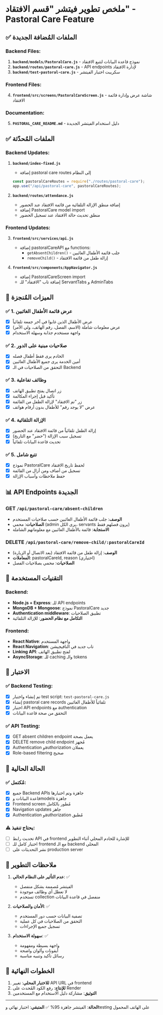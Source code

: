 # ملخص تطوير فيتشر "قسم الافتقاد" - Pastoral Care Feature

## ✅ الملفات المُضافة الجديدة

### Backend Files:
1. **`backend/models/PastoralCare.js`** - نموذج قاعدة البيانات لتتبع الافتقاد
2. **`backend/routes/pastoral-care.js`** - API endpoints لإدارة الافتقاد  
3. **`backend/test-pastoral-care.js`** - سكريبت اختبار الفيتشر

### Frontend Files:
4. **`frontend/src/screens/PastoralCareScreen.js`** - شاشة عرض وإدارة قائمة الافتقاد

### Documentation:
5. **`PASTORAL_CARE_README.md`** - دليل استخدام الفيتشر الجديدة

## ✅ الملفات المُحدّثة

### Backend Updates:
1. **`backend/index-fixed.js`** 
   - إضافة pastoral care routes إلى النظام
   ```javascript
   const pastoralCareRoutes = require("./routes/pastoral-care");
   app.use("/api/pastoral-care", pastoralCareRoutes);
   ```

2. **`backend/routes/attendance.js`**
   - إضافة منطق الإزالة التلقائية من قائمة الافتقاد عند الحضور
   - إضافة PastoralCare model import
   - منطق تحديث حالة الافتقاد عند تسجيل الحضور

### Frontend Updates:
3. **`frontend/src/services/api.js`**
   - إضافة pastoralCareAPI مع functions:
     - `getAbsentChildren()` - جلب قائمة الأطفال الغائبين
     - `removeChild()` - إزالة طفل من قائمة الافتقاد

4. **`frontend/src/components/AppNavigator.js`**
   - إضافة PastoralCareScreen import
   - إضافة تاب "الافتقاد" للـ ServantTabs و AdminTabs

## 🎯 الميزات المُنجزة

### ✅ 1. عرض قائمة الأطفال الغائبين
- [x] عرض الأطفال الذين غابوا في آخر جمعة تلقائياً
- [x] عرض معلومات شاملة (الاسم، الفصل، رقم الهاتف، ولي الأمر)
- [x] واجهة مستخدم جذابة وسهلة الاستخدام

### ✅ 2. صلاحيات مبنية على الدور
- [x] الخادم يرى فقط أطفال فصله
- [x] أمين الخدمة يرى جميع الأطفال الغائبين
- [x] التحقق من الصلاحيات في الـ Backend

### ✅ 3. وظائف تفاعلية
- [x] زر اتصال يفتح تطبيق الهاتف
- [x] تأكيد قبل إجراء المكالمة
- [x] زر "تم الافتقاد" لإزالة الطفل من القائمة
- [x] عرض "لا يوجد رقم" للأطفال بدون أرقام هواتف

### ✅ 4. الإزالة التلقائية
- [x] إزالة الطفل تلقائياً من قائمة الافتقاد عند الحضور
- [x] تسجيل سبب الإزالة ("حضر" مع التاريخ)
- [x] تحديث قاعدة البيانات تلقائياً

### ✅ 5. تتبع شامل
- [x] نموذج PastoralCare لحفظ تاريخ الافتقاد
- [x] تسجيل من أضاف ومن أزال من القائمة
- [x] حفظ ملاحظات وأسباب الإزالة

## 📊 API Endpoints الجديدة

### GET `/api/pastoral-care/absent-children`
- **الوصف**: جلب قائمة الأطفال الغائبين حسب صلاحيات المستخدم
- **الصلاحيات**: محمي (admin يرى الكل، servants يرون فصلهم فقط)
- **الاستجابة**: قائمة بالأطفال الغائبين مع معلوماتهم الشاملة

### DELETE `/api/pastoral-care/remove-child/:pastoralCareId`
- **الوصف**: إزالة طفل من قائمة الافتقاد (بعد الاتصال أو الزيارة)
- **المعاملات**: pastoralCareId, reason (اختياري)
- **الصلاحيات**: محمي بصلاحيات الفصل

## 🔧 التقنيات المستخدمة

### Backend:
- **Node.js + Express**: للـ API endpoints
- **MongoDB + Mongoose**: نموذج PastoralCare جديد
- **Authentication middleware**: تطبيق الصلاحيات
- **التكامل مع نظام الحضور**: للإزالة التلقائية

### Frontend:
- **React Native**: واجهة المستخدم
- **React Navigation**: تاب جديد في النافيجيشن
- **Linking API**: لفتح تطبيق الهاتف
- **AsyncStorage**: للـ caching والـ tokens

## 🧪 الاختبار

### ✅ Backend Testing:
- [x] تم إنشاء واختبار test script: `test-pastoral-care.js`
- [x] إنشاء pastoral care records تلقائياً للأطفال الغائبين
- [x] اختبار API endpoints مع authentication
- [x] التحقق من صحة قاعدة البيانات

### ✅ API Testing:
- [x] GET absent children endpoint يعمل بصحة
- [x] DELETE remove child endpoint مُجهز
- [x] Authentication وauthorization يعملان
- [x] Role-based filtering صحيح

## 🚀 الحالة الحالية

### ✅ مُكتمل:
- [x] جميع Backend APIs جاهزة وتم اختبارها
- [x] قاعدة البيانات وmodels جاهزة
- [x] Frontend screen مُطور بالكامل
- [x] Navigation updates جاهز
- [x] Authentication وauthorization مُطبق

### ⚠️ يحتاج تنفيذ:
- [ ] تحديث رابط API في frontend للإشارة للخادم المحلي أثناء التطوير
- [ ] اختبار كامل للـ frontend مع الـ backend المحلي
- [ ] نشر التحديثات على production server

## 📝 ملاحظات التطوير

1. **عدم التأثير على النظام الحالي**: ✅
   - الفيتشر مُصممة بشكل منفصل
   - لا تعطل أي وظائف موجودة
   - تستخدم collection منفصل في قاعدة البيانات

2. **الأمان والصلاحيات**: ✅
   - تصفية البيانات حسب دور المستخدم
   - التحقق من الصلاحيات في كل عملية
   - تسجيل جميع الإجراءات

3. **سهولة الاستخدام**: ✅
   - واجهة بسيطة ومفهومة
   - أيقونات وألوان واضحة
   - رسائل تأكيد وتنبيه مناسبة

## 🎯 الخطوات النهائية

1. **للاختبار المحلي**: تغيير API URL في frontend
2. **للإنتاج**: رفع الكود المُحدث على Render
3. **التوثيق**: مشاركة دليل الاستخدام مع المستخدمين

---

**الحالة**: الفيتشر جاهزة 95% ✅
**المتبقي**: اختبار نهائي وtesting على الهاتف المحمول
